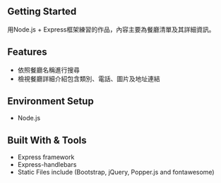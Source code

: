 ## Getting Started

用Node.js + Express框架練習的作品，內容主要為餐廳清單及其詳細資訊。

## Features
* 依照餐廳名稱進行搜尋
* 檢視餐廳詳細介紹包含類別、電話、圖片及地址連結

## Environment Setup
* Node.js

## Built With & Tools
* Express framework
* Express-handlebars
* Static Files include (Bootstrap, jQuery, Popper.js and fontawesome)
